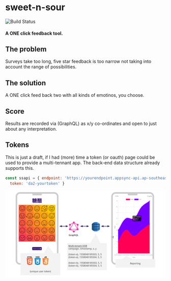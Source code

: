 sweet-n-sour
===================

![Build Status](https://codebuild.ap-southeast-2.amazonaws.com/badges?uuid=eyJlbmNyeXB0ZWREYXRhIjoiampCcndST2lUUWhzUkVaYjMrU1BkRk9zUVhKSVpPUVJ6bzR5QU9ob2pRWnlVcWZLb3lORktWRGV4UXdNSkZlcUx0YVZaTXZKbE45QXEyajVVSU8xTnpNPSIsIml2UGFyYW1ldGVyU3BlYyI6ImoyN3Z5aVo2NnNveDRIK1AiLCJtYXRlcmlhbFNldFNlcmlhbCI6MX0%3D&branch=master)


#### A ONE click feedback tool. 

## The problem
Surveys take too long, five star feedback is too narrow not taking into account the range of possibilities.

## The solution
A ONE click feed back two with all kinds of emotinos, you choose.

## Score
Results are recorded via (GraphQL) as x/y co-ordinates and open to just about any interpretation.

## Tokens
This is just a draft, if I had (more) time a token (or oauth) page could be used to provide a multi-tennant app.  The back-end data structure already supports this.



```js
const ssapi = { endpoint: 'https://yourendpoint.appsync-api.ap-southeast-2.amazonaws.com/graphql', 
  token: 'da2-yourtoken' }
```



![Sample](sweet-n-sour.png)
